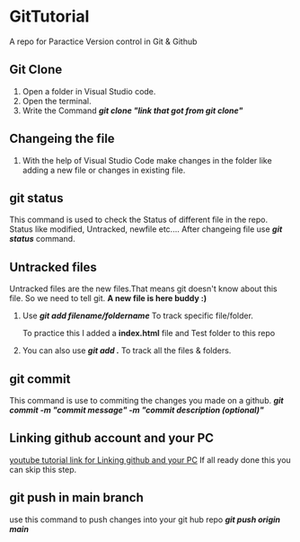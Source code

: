 # GitTutorial
A repo for Paractice Version control in Git &amp; Github

## Git Clone

1. Open a folder in Visual Studio code.
2. Open the terminal.
3. Write the Command **_git clone "link that got from git clone"_**

   

## Changeing the file

1. With the help of Visual Studio Code make changes in the folder like adding a new file or changes in existing file.

## git status

This command is used to check the Status of different file in the repo.
Status like modified, Untracked, newfile etc....
After changeing file use **_git status_** command.

## Untracked files
 
Untracked files are the new files.That means git doesn't know about this file. So we need to tell git. **A new file is here buddy :)**

1. Use **_git add filename/foldername_** To track specific file/folder.
    
    To practice this I added a **index.html** file and Test folder to this repo

2. You can also use **_git add ._** To track all the files &amp; folders.

## git commit

This command is use to commiting the changes you made on a github.
**_git commit -m "commit message" -m "commit description (optional)"_**

## Linking github account and your PC

[youtube tutorial link for Linking github and your PC](https://www.youtube.com/watch?v=H5qNpRGB7Qw)
If all ready done this you can skip this step.

## git push in main branch

use this command to push changes into your git hub repo **_git push origin main_**





